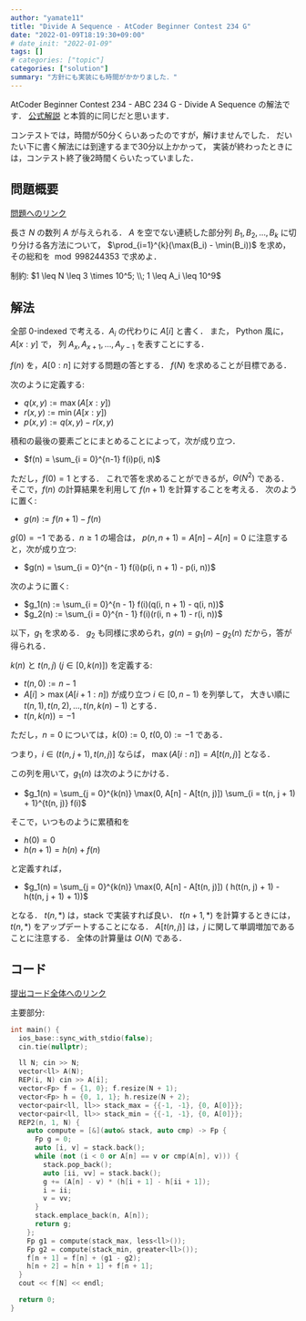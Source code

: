 ```yaml
---
author: "yamate11"
title: "Divide A Sequence - AtCoder Beginner Contest 234 G"
date: "2022-01-09T18:19:30+09:00"
# date_init: "2022-01-09"
tags: []
# categories: ["topic"]
categories: ["solution"]
summary: "方針にも実装にも時間がかかりました．"
---
```


AtCoder Beginner Contest 234 - ABC 234 G - Divide A Sequence の解法です．
[公式解説](https://atcoder.jp/contests/abc234/editorial/3227) 
と本質的に同じだと思います．

コンテストでは，時間が50分くらいあったのですが，解けませんでした．
だいたい下に書く解法には到達するまで30分以上かかって，
実装が終わったときには，コンテスト終了後2時間くらいたっていました．

## 問題概要

[問題へのリンク](https://atcoder.jp/contests/abc234/tasks/abc234_g)

長さ $N$ の数列 $A$ が与えられる．
$A$ を空でない連続した部分列 $B_1, B_2, \ldots, B_k$ 
に切り分ける各方法について，
$\prod_{i=1}^{k}(\max(B_i) - \min(B_i))$ 
を求め，その総和を$\mod 998244353$ で求めよ．

制約: $1 \leq N \leq 3 \times 10^5; \\; 1 \leq A_i \leq 10^9$

## 解法

全部 0-indexed で考える．$A_i$ の代わりに $A[i]$ と書く．
また，
Python 風に，$A[x:y]$ で，
列 $A_x, A_{x + 1}, \ldots, A_{y - 1}$ を表すことにする．

$f(n)$ を，$A[0:n]$ に対する問題の答とする．
$f(N)$ を求めることが目標である．

次のように定義する:

* $q(x, y) := \max(A[x:y])$
* $r(x, y) := \min(A[x:y])$
* $p(x, y) := q(x, y) - r(x, y)$

積和の最後の要素ごとにまとめることによって，次が成り立つ．

* $f(n) = \sum_{i = 0}^{n-1} f(i)p(i, n)$

ただし，$f(0) = 1$ とする．
これで答を求めることができるが，$\Theta(N^2)$ である．
そこで，$f(n)$ の計算結果を利用して $f(n + 1)$ を計算することを考える．
次のように置く:

* $g(n) := f(n + 1) - f(n)$

$g(0) = -1$ である．$n \geq 1$ の場合は，
$p(n, n+1) = A[n] - A[n] = 0$ に注意すると，次が成り立つ:

* $g(n) = \sum_{i = 0}^{n - 1} f(i)(p(i, n + 1) - p(i, n))$

次のように置く:

* $g_1(n) := \sum_{i = 0}^{n - 1} f(i)(q(i, n + 1) - q(i, n))$
* $g_2(n) := \sum_{i = 0}^{n - 1} f(i)(r(i, n + 1) - r(i, n))$

以下，$g_1$ を求める．
$g_2$ も同様に求められ，$g(n) = g_1(n) - g_2(n)$ 
だから，答が得られる．

$k(n)$ と $t(n, j)$ ($j \in [0, k(n)]$) を定義する:

* $t(n, 0) := n - 1$
* $A[i] > \max(A[i + 1 : n])$ が成り立つ $i \in [0, n - 1)$ を列挙して，
  大きい順に $t(n, 1), t(n, 2), \ldots, t(n, k(n) - 1)$ とする．
* $t(n, k(n)) = -1$

ただし，$n = 0$ については，$k(0) := 0$, $t(0, 0) := -1$ である．

つまり，$i \in (t(n, j + 1), t(n, j)]$ ならば，
  $\max(A[i:n]) = A[t(n, j)]$ となる．

この列を用いて，$g_1(n)$ は次のようにかける．

* $g_1(n) = \sum_{j = 0}^{k(n)} \max(0, A[n] - A[t(n, j)]) \sum_{i = t(n, j + 1) + 1}^{t(n, j)} f(i)$

そこで，いつものように累積和を

* $h(0) = 0$
* $h(n + 1) = h(n) + f(n)$

と定義すれば，

* $g_1(n) = \sum_{j = 0}^{k(n)} \max(0, A[n] - A[t(n, j)]) ( h(t(n, j) + 1) - h(t(n, j + 1) + 1))$

となる．
$t(n, *)$ は，stack で実装すれば良い．
$t(n + 1, *)$ を計算するときには，$t(n, *)$ をアップデートすることになる．
$A[t(n, j)]$ は，$j$ に関して単調増加であることに注意する．
全体の計算量は $O(N)$ である．

## コード

[提出コード全体へのリンク](https://atcoder.jp/contests/abc234/submissions/28435497)

主要部分:

```cpp
int main() {
  ios_base::sync_with_stdio(false);
  cin.tie(nullptr);

  ll N; cin >> N;
  vector<ll> A(N);
  REP(i, N) cin >> A[i];
  vector<Fp> f = {1, 0}; f.resize(N + 1);
  vector<Fp> h = {0, 1, 1}; h.resize(N + 2);
  vector<pair<ll, ll>> stack_max = {{-1, -1}, {0, A[0]}};
  vector<pair<ll, ll>> stack_min = {{-1, -1}, {0, A[0]}};
  REP2(n, 1, N) {
    auto compute = [&](auto& stack, auto cmp) -> Fp {
      Fp g = 0;
      auto [i, v] = stack.back();
      while (not (i < 0 or A[n] == v or cmp(A[n], v))) {
        stack.pop_back();
        auto [ii, vv] = stack.back();
        g += (A[n] - v) * (h[i + 1] - h[ii + 1]);
        i = ii;
        v = vv;
      }
      stack.emplace_back(n, A[n]);
      return g;
    };
    Fp g1 = compute(stack_max, less<ll>());
    Fp g2 = compute(stack_min, greater<ll>());
    f[n + 1] = f[n] + (g1 - g2);
    h[n + 2] = h[n + 1] + f[n + 1];
  }
  cout << f[N] << endl;

  return 0;
}
```
